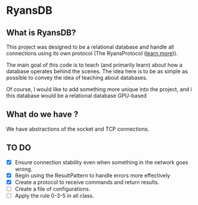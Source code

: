 # RyansDB

## What is RyansDB?

This project was designed to be a relational database and handle all connections using its own protocol (The RyansProtocol ([learn more](./src/Protocol/README.md))).

The main goal of this code is to teach (and primarily learn) about how a database operates behind the scenes. The idea here is to be as simple as possible to convey the idea of teaching about databases.

Of course, I would like to add something more unique into the project, and i this database would be a relational database GPU-based


## What do we have ?

We have abstractions of the socket and TCP connections.

## TO DO

- [X] Ensure connection stability even when something in the network goes wrong.
- [X] Begin using the ResultPattern to handle errors more effectively
- [X] Create a protocol to receive commands and return results.
- [ ] Create a file of configurations.
- [ ] Apply the rule 0-3-5 in all class.